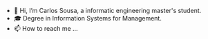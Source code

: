 - 👋 Hi, I’m Carlos Sousa, a informatic engineering master's student.
- 🎓 Degree in Information Systems for Management.
- 📫 How to reach me ...
<!---
carlossousa07/carlossousa07 is a ✨ special ✨ repository because its `README.md` (this file) appears on your GitHub profile.
You can click the Preview link to take a look at your changes.
--->
